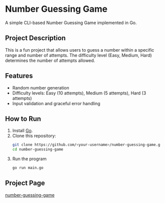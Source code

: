 # Number Guessing Game

A simple CLI-based Number Guessing Game implemented in Go.

## Project Description
This is a fun project that allows users to guess a number within a specific range and number of attempts. The difficulty level (Easy, Medium, Hard) determines the number of attempts allowed.

## Features
- Random number generation
- Difficulty levels: Easy (10 attempts), Medium (5 attempts), Hard (3 attempts)
- Input validation and graceful error handling

## How to Run

1. Install [Go](https://go.dev/).
2. Clone this repository:
   ```bash
   git clone https://github.com/<your-username>/number-guessing-game.git
   cd number-guessing-game
3. Run the program 
   ```bash
   go run main.go
   ```

## Project Page
[number-guessing-game](https://roadmap.sh/projects/number-guessing-game)

